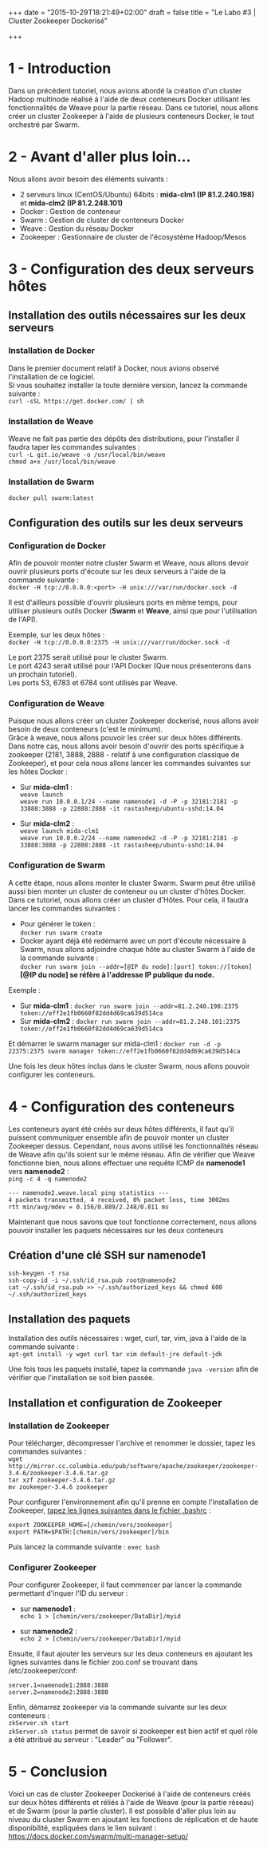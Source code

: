 +++
date = "2015-10-29T18:21:49+02:00"
draft = false
title = "Le Labo #3 | Cluster Zookeeper Dockerisé"

+++

# 1 - Introduction
Dans un précédent tutoriel, nous avions abordé la création d'un cluster Hadoop multinode réalisé à l'aide de deux conteneurs Docker utilisant les fonctionnalités de Weave pour la partie réseau.
Dans ce tutoriel, nous allons créer un cluster Zookeeper à l'aide de plusieurs conteneurs Docker, le tout orchestré par Swarm.

# 2 - Avant d'aller plus loin...
Nous allons avoir besoin des éléments suivants : 

- 2 serveurs linux (CentOS/Ubuntu) 64bits : **mida-clm1 (IP 81.2.240.198)** et **mida-clm2 (IP 81.2.248.101)**
- Docker : Gestion de conteneur
- Swarm : Gestion de cluster de conteneurs Docker
- Weave : Gestion du réseau Docker
- Zookeeper : Gestionnaire de cluster de l'écosystème Hadoop/Mesos

# 3 - Configuration des deux serveurs hôtes
## Installation des outils nécessaires sur les deux serveurs
### Installation de Docker
Dans le premier document relatif à Docker, nous avions observé l'installation de ce logiciel.  
Si vous souhaitez installer la toute dernière version, lancez la commande suivante :  
`curl -sSL https://get.docker.com/ | sh`  

### Installation de Weave
Weave ne fait pas partie des dépôts des distributions, pour l'installer il faudra taper les commandes suivantes :  
`curl -L git.io/weave -o /usr/local/bin/weave`    
`chmod a+x /usr/local/bin/weave`  

### Installation de Swarm
`docker pull swarm:latest`

## Configuration des outils sur les deux serveurs
### Configuration de Docker 
Afin de pouvoir monter notre cluster Swarm et Weave, nous allons devoir ouvrir plusieurs ports d'écoute sur les deux serveurs à l'aide de la commande suivante :  
`docker -H tcp://0.0.0.0:<port> -H unix:///var/run/docker.sock -d`

Il est d'ailleurs possible d'ouvrir plusieurs ports en même temps, pour utiliser plusieurs outils Docker (**Swarm** et **Weave**, ainsi que pour l'utilisation de l'API).

Exemple, sur les deux hôtes :  
`docker -H tcp://0.0.0.0:2375 -H unix:///var/run/docker.sock -d`

Le port 2375 serait utilisé pour le cluster Swarm.  
Le port 4243 serait utilisé pour l'API Docker (Que nous présenterons dans un prochain tutoriel).  
Les ports 53, 6783 et 6784 sont utilisés par Weave.

### Configuration de Weave 
Puisque nous allons créer un cluster Zookeeper dockerisé, nous allons avoir besoin de deux conteneurs (c'est le minimum).  
Grâce à weave, nous allons pouvoir les créer sur deux hôtes différents.  
Dans notre cas, nous allons avoir besoin d'ouvrir des ports spécifique à zookeeper (2181, 3888, 2888 - relatif à une configuration classique de Zookeeper), et pour cela nous allons lancer les commandes suivantes sur les hôtes Docker : 

- Sur **mida-clm1** :  
`weave launch`  
`weave run 10.0.0.1/24 --name namenode1 -d -P -p 32181:2181 -p 33888:3888 -p 22888:2888 -it rastasheep/ubuntu-sshd:14.04`

- Sur **mida-clm2** :  
`weave launch mida-clm1`  
`weave run 10.0.0.2/24 --name namenode2 -d -P -p 32181:2181 -p 33888:3888 -p 22888:2888 -it rastasheep/ubuntu-sshd:14.04`

### Configuration de Swarm 
A cette étape, nous allons monter le cluster Swarm.
Swarm peut être utilisé aussi bien monter un cluster de conteneur ou un cluster d'hôtes Docker. Dans ce tutoriel, nous allons créer un cluster d'Hôtes.
Pour cela, il faudra lancer les commandes suivantes :  

- Pour générer le token :  
`docker run swarm create`  
- Docker ayant déjà été redémarré avec un port d'écoute nécessaire à Swarm, nous allons adjoindre chaque hôte au cluster Swarm à l'aide de la commande suivante :  
`docker run swarm join --addr=[@IP du node]:[port] token://[token]`  
**[@IP du node] se réfère à l'addresse IP publique du node.**

Exemple :  
- Sur **mida-clm1** : `docker run swarm join --addr=81.2.240.198:2375 token://eff2e1fb0660f82dd4d69ca639d514ca`  
- Sur **mida-clm2** : `docker run swarm join --addr=81.2.248.101:2375 token://eff2e1fb0660f82dd4d69ca639d514ca`

Et démarrer le swarm manager sur mida-clm1 : 
`docker run -d -p 22375:2375 swarm manager token://eff2e1fb0660f82dd4d69ca639d514ca`

Une fois les deux hôtes inclus dans le cluster Swarm, nous allons pouvoir configurer les conteneurs.

# 4 - Configuration des conteneurs
Les conteneurs ayant été créés sur deux hôtes différents, il faut qu'il puissent communiquer ensemble afin de pouvoir monter un cluster Zookeeper dessus. Cependant, nous avons utilisé les fonctionnalités réseau de Weave afin qu'ils soient sur le même réseau.
Afin de vérifier que Weave fonctionne bien, nous allons effectuer une requête ICMP de **namenode1** vers **namenode2** :  
`ping -c 4 -q namenode2`

	--- namenode2.weave.local ping statistics ---
	4 packets transmitted, 4 received, 0% packet loss, time 3002ms
	rtt min/avg/mdev = 0.156/0.889/2.248/0.811 ms

Maintenant que nous savons que tout fonctionne correctement, nous allons pouvoir installer les paquets nécessaires sur les deux conteneurs
## Création d'une clé SSH sur namenode1  
`ssh-keygen -t rsa`  
`ssh-copy-id -i ~/.ssh/id_rsa.pub root@namenode2`  
`cat ~/.ssh/id_rsa.pub >> ~/.ssh/authorized_keys && chmod 600 ~/.ssh/authorized_keys`

## Installation des paquets
Installation des outils nécessaires : wget, curl, tar, vim, java à l'aide de la commande suivante :    
`apt-get install -y wget curl tar vim default-jre default-jdk`

Une fois tous les paquets installé, tapez la commande `java -version` afin de vérifier que l'installation se soit bien passée.

## Installation et configuration de Zookeeper
### Installation de Zookeeper
Pour télécharger, décompresser l'archive et renommer le dossier, tapez les commandes suivantes :  
`wget http://mirror.cc.columbia.edu/pub/software/apache/zookeeper/zookeeper-3.4.6/zookeeper-3.4.6.tar.gz`  
`tar xzf zookeeper-3.4.6.tar.gz`  
`mv zookeeper-3.4.6 zookeeper`

Pour configurer l'environnement afin qu'il prenne en compte l'installation de Zookeeper, <u>tapez les lignes suivantes dans le fichier .bashrc</u> : 
 
	export ZOOKEEPER_HOME=[/chemin/vers/zookeeper]  
	export PATH=$PATH:[chemin/vers/zookeeper]/bin

Puis lancez la commande suivante : `exec bash`
 
### Configurer Zookeeper  
Pour configurer Zookeeper, il faut commencer par lancer la commande permettant d'inquer l'ID du serveur :   

- sur **namenode1** :  
		`echo 1 > [chemin/vers/zookeeper/DataDir]/myid`  

- sur **namenode2** :  
		`echo 2 > [chemin/vers/zookeeper/DataDir]/myid`

Ensuite, il faut ajouter les serveurs sur les deux conteneurs en ajoutant les lignes suivantes dans le fichier zoo.conf se trouvant dans /etc/zookeeper/conf:

	server.1=namenode1:2888:3888  
	server.2=namenode2:2888:3888

Enfin, démarrez zookeeper via la commande suivante sur les deux conteneurs :  
`zkServer.sh start`  
`zkServer.sh status` permet de savoir si zookeeper est bien actif et quel rôle a été attribué au serveur : "Leader" ou "Follower".

# 5 - Conclusion
Voici un cas de cluster Zookeeper Dockerisé à l'aide de conteneurs créés sur deux hôtes différents et réliés à l'aide de Weave (pour la partie réseau) et de Swarm (pour la partie cluster).
Il est possible d'aller plus loin au niveau du cluster Swarm en ajoutant les fonctions de réplication et de haute disponibilité, expliquées dans le lien suivant : https://docs.docker.com/swarm/multi-manager-setup/
